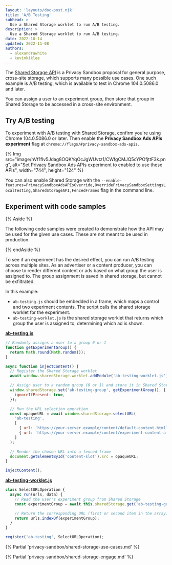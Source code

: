 ```yaml
---
layout: 'layouts/doc-post.njk'
title: 'A/B Testing'
subhead: >
  Use a Shared Storage worklet to run A/B testing.
description: >
  Use a Shared Storage worklet to run A/B testing.
date: 2022-10-14
updated: 2022-11-08
authors:
  - alexandrawhite
  - kevinkiklee
---
```


The [Shared Storage API](/docs/privacy-sandbox/shared-storage/) is a Privacy
Sandbox proposal for general purpose, cross-site storage, which supports many
possible use cases. One such example is A/B testing, which is available to test
in Chrome 104.0.5086.0 and later.

You can assign a user to an experiment group, then store that group in Shared
Storage to be accessed in a cross-site environment.

## Try A/B testing

To experiment with A/B testing with Shared Storage, confirm you're using Chrome 104.0.5086.0 or later. Then enable the **Privacy Sandbox Ads APIs experiment** flag at `chrome://flags/#privacy-sandbox-ads-apis`.

{% Img
	src="image/hVf1flv5Jdag8OQKYqOcJgWUvtz1/CWfgCMJQ5cYPOfjttF3k.png",
	alt="Set Privacy Sandbox Ads APIs experiment to enabled to use these APIs",
	width="744", height="124"
%}

You can also enable Shared Storage with the `--enable-features=PrivacySandboxAdsAPIsOverride,OverridePrivacySandboxSettingsLocalTesting,SharedStorageAPI,FencedFrames` flag in the command line. 

## Experiment with code samples

{% Aside %}

The following code samples were created to demonstrate how the API may be used
for the given use cases. These are not meant to be used in production.

{% endAside %}

To see if an experiment has the desired effect, you can run A/B testing across multiple sites. As an advertiser or a content producer, you can choose to render different content or ads based on what group the user is assigned to. The group assignment is saved in shared storage, but cannot be exfiltrated.

In this example:

*   `ab-testing.js` should be embedded in a frame, which maps a control and two experiment contents. The script calls the shared storage worklet for the experiment.
*   `ab-testing-worklet.js`  is the shared storage worklet that returns which group the user is assigned to, determining which ad is shown.

**[ab-testing.js](https://github.com/GoogleChromeLabs/shared-storage-demo/blob/main/sites/content-producer/url-selection/ab-testing.js)**

```js
// Randomly assigns a user to a group 0 or 1
function getExperimentGroup() {
  return Math.round(Math.random());
}

async function injectContent() {
  // Register the Shared Storage worklet
  await window.sharedStorage.worklet.addModule('ab-testing-worklet.js');

  // Assign user to a random group (0 or 1) and store it in Shared Storage
  window.sharedStorage.set('ab-testing-group', getExperimentGroup(), {
    ignoreIfPresent: true,
  });

  // Run the URL selection operation
  const opaqueURL = await window.sharedStorage.selectURL(
    'ab-testing',
    [
      { url: `https://your-server.example/content/default-content.html` },
      { url: `https://your-server.example/content/experiment-content-a.html` }
    ]
  );

  // Render the chosen URL into a fenced frame
  document.getElementById('content-slot').src = opaqueURL;
}

injectContent();
```

**[ab-testing-worklet.js](https://github.com/GoogleChromeLabs/shared-storage-demo/blob/main/sites/content-producer/url-selection/ab-testing-worklet.js)**

```js
class SelectURLOperation {
  async run(urls, data) {
    // Read the user's experiment group from Shared Storage
    const experimentGroup = await this.sharedStorage.get('ab-testing-group');

    // Return the corresponding URL (first or second item in the array)
    return urls.indexOf(experimentGroup);
  }
}

register('ab-testing', SelectURLOperation);
```

{% Partial 'privacy-sandbox/shared-storage-use-cases.md' %}

{% Partial 'privacy-sandbox/shared-storage-engage.md' %}
